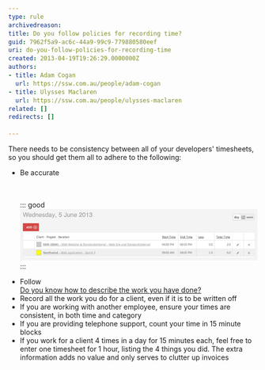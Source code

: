 ```yaml
---
type: rule
archivedreason: 
title: Do you follow policies for recording time?
guid: 7962f5a9-ac6c-44a9-99c9-779880580eef
uri: do-you-follow-policies-for-recording-time
created: 2013-04-19T19:26:29.0000000Z
authors:
- title: Adam Cogan
  url: https://ssw.com.au/people/adam-cogan
- title: Ulysses Maclaren
  url: https://ssw.com.au/people/ulysses-maclaren
related: []
redirects: []

---
```


There needs to be consistency between all of your developers' timesheets, so you should get them all to adhere to the following:

* Be accurate <br>      <dl class="goodImage">         <br><br>::: good  <br>![Figure: Good example - Inform accurately how much time you spent for each client](timesheet-accuracy.jpg)  <br>:::<br></dl>
* Follow <br>      [Do you know how to describe the work you have done?](/Pages/how-to-describe-the-work.aspx)
* Record all the work you do for a client, even if it is to be written off
* If you are working with another employee, ensure your times are consistent, in both time and category
* If you are providing telephone support, count your time in 15 minute blocks
* If you work for a client 4 times in a day for 15 minutes each, feel free to enter one timesheet for 1 hour, listing the 4 things you did. The extra information adds no value and only serves to clutter up invoices


<!--endintro-->

